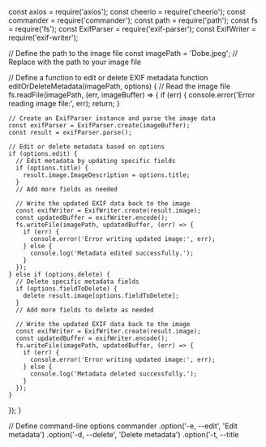 const axios = require('axios');
const cheerio = require('cheerio');
const commander = require('commander');
const path = require('path');
const fs = require('fs');
const ExifParser = require('exif-parser');
const ExifWriter = require('exif-writer');

// Define the path to the image file
const imagePath = 'Dobe.jpeg'; // Replace with the path to your image file

// Define a function to edit or delete EXIF metadata
function editOrDeleteMetadata(imagePath, options) {
  // Read the image file
  fs.readFile(imagePath, (err, imageBuffer) => {
    if (err) {
      console.error('Error reading image file:', err);
      return;
    }

    // Create an ExifParser instance and parse the image data
    const exifParser = ExifParser.create(imageBuffer);
    const result = exifParser.parse();

    // Edit or delete metadata based on options
    if (options.edit) {
      // Edit metadata by updating specific fields
      if (options.title) {
        result.image.ImageDescription = options.title;
      }
      // Add more fields as needed

      // Write the updated EXIF data back to the image
      const exifWriter = ExifWriter.create(result.image);
      const updatedBuffer = exifWriter.encode();
      fs.writeFile(imagePath, updatedBuffer, (err) => {
        if (err) {
          console.error('Error writing updated image:', err);
        } else {
          console.log('Metadata edited successfully.');
        }
      });
    } else if (options.delete) {
      // Delete specific metadata fields
      if (options.fieldToDelete) {
        delete result.image[options.fieldToDelete];
      }
      // Add more fields to delete as needed

      // Write the updated EXIF data back to the image
      const exifWriter = ExifWriter.create(result.image);
      const updatedBuffer = exifWriter.encode();
      fs.writeFile(imagePath, updatedBuffer, (err) => {
        if (err) {
          console.error('Error writing updated image:', err);
        } else {
          console.log('Metadata deleted successfully.');
        }
      });
    }
  });
}

// Define command-line options
commander
  .option('-e, --edit', 'Edit metadata')
  .option('-d, --delete', 'Delete metadata')
  .option('-t, --title <title>', 'Set image title')
  .option('-f, --fieldToDelete <field>', 'Delete specific metadata field')
  .parse(process.argv);

// Call the function with the provided options
if (commander.edit || commander.delete) {
  editOrDeleteMetadata(imagePath, {
    edit: commander.edit,
    delete: commander.delete,
    title: commander.title,
    fieldToDelete: commander.fieldToDelete,
  });
} else {
  console.log('No action specified. Use --edit or --delete.');
}
